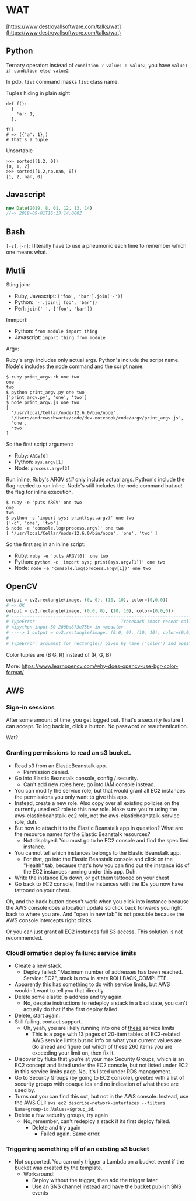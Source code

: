 # WAT

[https://www.destroyallsoftware.com/talks/wat](https://www.destroyallsoftware.com/talks/wat)

## Python

Ternary operator: instead of `condition ? value1 : value2`, you have `value1 if condition else value2`

In pdb, `list` command masks `list` class name.

Tuples hiding in plain sight

```
def f():
  {
    'a': 1,
  },

f()
# => ({'a': 1},)
# That's a tuple
```

Unsortable

```
>>> sorted([1,2, 0])
[0, 1, 2]
>>> sorted([1,2,np.nan, 0])
[1, 2, nan, 0]
```

## Javascript

```js
new Date(2019, 8, 01, 12, 13, 14)
//=> 2019-09-01T16:13:14.000Z
```

## Bash

`[-z]`, [`-n`]: I literally have to use a pneumonic each time to remember which one means what.

## Mutli

Sting join:

* Ruby, Javascript: `['foo', 'bar'].join('-')]`
* Python: `'-'.join(['foo', 'bar'])`
* Perl: `join('-', ['foo', 'bar'])`

Immport:

* Python: `from module import thing`
* Javascript: `import thing from module`

Argv:

Ruby's argv includes only actual args. Python's include the script name. Node's includes the node command and the script name.

```
$ ruby print_argv.rb one two
one
two
$ python print_argv.py one two
['print_argv.py', 'one', 'two']
$ node print_argv.js one two
[
  '/usr/local/Cellar/node/12.6.0/bin/node',
  '/Users/andrewschwartz/code/dev-notebook/code/argv/print_argv.js',
  'one',
  'two'
]
```

So the first script argument:

* Ruby: `ARGV[0]`
* Python: `sys.argv[1]`
* Node: `process.argv[2]`

Run inline, Ruby's ARGV *still* only include actual args. Python's include the flag needed to run inline. Node's still includes the node command but *not* the flag for inline execution.

```
$ ruby -e 'puts ARGV' one two
one
two
$ python -c 'import sys; print(sys.argv)' one two
['-c', 'one', 'two']
$ node -e 'console.log(process.argv)' one two
[ '/usr/local/Cellar/node/12.6.0/bin/node', 'one', 'two' ]
```

So the first arg in an inline script:

* Ruby: `ruby -e 'puts ARGV[0]' one two`
* Python: `python -c 'import sys; print(sys.argv[1])' one two`
* Node: `node -e 'console.log(process.argv[1])' one two`

## OpenCV

```python
output = cv2.rectangle(image, (0, 0), (10, 10), color=(0,0,0))
# => OK
output = cv2.rectangle(image, (0.0, 0), (10, 10), color=(0,0,0))
# ---------------------------------------------------------------------------
# TypeError                                 Traceback (most recent call last)
# <ipython-input-50-200ba873e75b> in <module>
# ----> 1 output = cv2.rectangle(image, (0.0, 0), (10, 10), color=(0,0,0))
#
# TypeError: argument for rectangle() given by name ('color') and position (3)
```

Color tuples are (B G, R) instead of (R, G, B)

More: https://www.learnopencv.com/why-does-opencv-use-bgr-color-format/

## AWS

### Sign-in sessions

After some amount of time, you get logged out. That's a security feature I can accept. To log back in, click a button. No password or reauthentication.

Wat?

### Granting permissions to read an s3 bucket.

* Read s3 from an ElasticBeanstalk app.
  * Permission denied.
* Go into Elastic Beanstalk console, config / security.
  * Can't add new roles here; go into IAM console instead.
* You can modify the service role, but that would grant all EC2 instances the permissions you only want to give this app.
* Instead, create a new role. Also copy over all existing policies on the currently used ec2 role to this new role. Make sure you're using the aws-elasticbeanstalk-ec2 role, not the aws-elasticbeanstalk-service role, duh.
* But how to attach it to the Elastic Beanstalk app in question? What are the resource names for the Elastic Beanstalk resources?
  * Not displayed. You must go to he EC2 console and find the specified instance.
* You cannot tell which instances belongs to the Elastic Beanstalk app.
  * For that, go into the Elastic Beanstalk console and click on the "Health" tab, because that's how you can find out the instance ids of the EC2 instances running under this app. Duh.
* Write the instance IDs down, or get them tattooed on your chest
* Go back to EC2 console, find the instances with the IDs you now have tattooed on your chest.

Oh, and the back button doesn't work when you click into instance because the AWS console does a location update so click back forwards you right back to where you are. And "open in new tab" is not possible because the AWS console intercepts right clicks.

Or you can just grant all EC2 instances full S3 access. This solution is not recommended.

### CloudFormation deploy failure: service limits

* Create a new stack.
  * Deploy failed: "Maximum number of addresses has been reached. Service: EC2", stack is now in state ROLLBACK_COMPLETE.
* Apparently this has something to do with service limits, but AWS wouldn't want to tell you that directly.
* Delete some elastic ip address and try again.
  * No, despite instructions to redeploy a stack in a bad state, you can't actually do that if the first deploy failed.
* Delete, start again.
* Still failing, contact support.
  * Oh, yeah, you are likely running into one of [these](https://console.aws.amazon.com/servicequotas/home?region=us-east-1#!/services/ec2/quotas) service limits
    * This is a page with 13 pages of 20-item tables of EC2-related AWS service limits but no info on what your current values are. Go ahead and figure out which of these 260 items you are exceeding your limit on, then fix it.
* Discover by fluke that you're at your max Security Groups, which is an EC2 concept and listed under the EC2 console, but not listed under EC2 in this service limits page. No, it's listed under RDS management.
* Go to Security Groups (by going to EC2 console), greeted with a list of security groups with opaque ids and no indication of what these are used by.
* Turns out you can find this out, but not in the AWS console. Instead, use the AWS CLI: `aws ec2 describe-network-interfaces --filters Name=group-id,Values=$group_id`.
* Delete a few security groups, try again
  * No, remember, can't redeploy a stack if its first deploy failed.
    * Delete and try again
      * Failed again. Same error.

### Triggering something off of an existing s3 bucket

* Not supported. You can only trigger a Lambda on a bucket event if the bucket was created by the template.
  * Workaround:
    * Deploy without the trigger, then add the trigger later
    * Use an SNS channel instead and have the bucket publish SNS events
